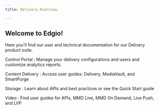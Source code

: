 ```yaml
---
title: Delivery Overview

---
```


## Welcome to Edgio!

Here you'll find our user and technical documentation for our Delivery product suite.


Control Portal
: Manage your delivery configurations and users and customize analytics reports.

Content Delivery
: Access user guides: Delivery, MediaVault, and SmartPurge

Storage
: Learn about APIs and best practices or see the Quick Start guide

Video
: Find user guides for APIs, MMD Live, MMD On Demand, Live Push, and LVP
